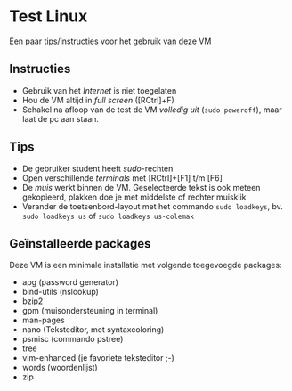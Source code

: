 # Test Linux

Een paar tips/instructies voor het gebruik van deze VM

## Instructies

- Gebruik van het _Internet_ is niet toegelaten
- Hou de VM altijd in _full screen_ ([RCtrl]+F)
- Schakel na afloop van de test de VM _volledig uit_ (`sudo poweroff`), maar laat de pc aan staan.

## Tips

- De gebruiker student heeft _sudo_-rechten
- Open verschillende _terminals_ met [RCtrl]+[F1] t/m [F6]
- De _muis_ werkt binnen de VM. Geselecteerde tekst is ook meteen gekopieerd, plakken doe je met middelste of rechter muisklik
- Verander de toetsenbord-layout met het commando `sudo loadkeys`, bv. `sudo loadkeys us` of `sudo loadkeys us-colemak`

## Geïnstalleerde packages

Deze VM is een minimale installatie met volgende toegevoegde packages:

- apg (password generator)
- bind-utils (nslookup)
- bzip2
- gpm (muisondersteuning in terminal)
- man-pages
- nano (Teksteditor, met syntaxcoloring)
- psmisc (commando pstree)
- tree
- vim-enhanced (je favoriete teksteditor ;-)
- words (woordenlijst)
- zip
